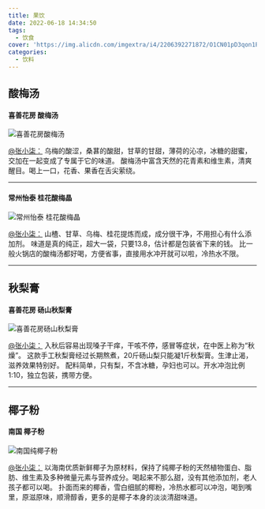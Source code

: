```yaml
---
title: 果饮
date: 2022-06-18 14:34:50
tags:
  - 饮食
cover: 'https://img.alicdn.com/imgextra/i4/2206392271872/O1CN01pD3qon1PhQ2KzBwYA_!!2206392271872.jpg'
categories:
  - 饮料
---
```

<!--more-->

## 酸梅汤

#### 喜善花房 酸梅汤
![喜善花房酸梅汤](https://img.alicdn.com/imgextra/i4/2206392271872/O1CN01pD3qon1PhQ2KzBwYA_!!2206392271872.jpg)

[@张小柒：](https://www.zhihu.com/question/23054911/answer/1848255204)
乌梅的酸涩，桑葚的酸甜，甘草的甘甜，薄荷的沁凉，冰糖的甜蜜，交加在一起变成了专属于它的味道。
酸梅汤中富含天然的花青素和维生素，清爽醒目。喝上一口，花香、果香在舌尖萦绕。

---

#### 常州怡泰 桂花酸梅晶
![常州怡泰 桂花酸梅晶](https://img14.360buyimg.com/imgzone/jfs/t1/180229/25/25621/392996/62a17168Eac802583/3b4f195826147681.jpg)

[@张小柒：](https://www.zhihu.com/question/23054911/answer/1848255204)
山楂、甘草、乌梅、桂花提炼而成，成分很干净，不用担心有什么添加剂。
味道是真的纯正，超大一袋，只要13.8，估计都是包装省下来的钱。
比一般火锅店的酸梅汤都好喝，方便省事，直接用水冲开就可以啦，冷热水不限。

---

## 秋梨膏

#### 喜善花房 砀山秋梨膏
![喜善花房砀山秋梨膏](https://pic4.zhimg.com/v2-803d790fdfce5906d496d5fa8af20e7b_r.jpg?source=1940ef5c)

[@张小柒：](https://www.zhihu.com/question/23054911/answer/1848255204)
入秋后容易出现嗓子干痒，干咳不停，感冒等症状，在中医上称为“秋燥”。
这款手工秋梨膏经过长期熬煮，20斤砀山梨只能凝1斤秋梨膏。生津止渴，滋养效果特别好。
配料简单，只有梨，不含冰糖，孕妇也可以。开水冲泡比例1:10，独立包装，携带方便。

---

## 椰子粉

#### 南国 椰子粉
![南国纯椰子粉](https://img.alicdn.com/bao/uploaded/i3/659522691/O1CN01q5IDiR1VkWYCPGeAZ_!!0-item_pic.jpg)

[@张小柒：](https://www.zhihu.com/question/23054911/answer/1848255204)
以海南优质新鲜椰子为原材料，保持了纯椰子粉的天然植物蛋白、脂肪、维生素及多种微量元素与营养成分。喝起来不那么甜，没有其他添加剂，老人孩子都可以喝。
扑面而来的椰香，雪白细腻的椰粉，冷热水都可以冲泡，喝到嘴里，原滋原味，顺滑醇香，更多的是椰子本身的淡淡清甜味道。

